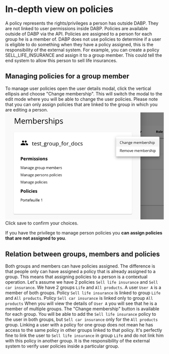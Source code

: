 # In-depth view on policies
A policy represents the rights/privileges a person has outside DABP. They are not linked to user permissions inside DABP.
Policies are available outside of DABP via the API.
Policies are assigned to a person for each group he is a member of.
DABP does not use policies to determine if a user is eligible to do something when they have a policy assigned, this is the responsibility of the external system.
For example, you can create a policy SELL_LIFE_INSURANCE and assign it to a group member. 
This could tell the end system to allow this person to sell life insurances.

## Managing policies for a group member
To manage user policies open the user details modal, click the vertical ellipsis and choose "Change membership".
This will switch the modal to the edit mode where you will be able to change the user policies.
Please note that you can only assign policies that are linked to the group in which you are editing a person.
![edit person dialog](../img/edit-person.png)
Click save to confirm your choices.

If you have the privilege to manage person policies you **can assign policies that are not assigned to you**.

## Relation between groups, members and policies
Both groups and members can have policies assigned. The difference is that people only can have assigned a policy that is already assigned to a group.
This means that assigning policies to a person is a contextual operation.
Let's assume we have 2 policies `Sell life insurance` and `Sell car insurance`. We have 2 groups `Life` and `All products`.
A user `User A` is a member of both groups. Policy `Sell life insurance` is linked to group `Life` and `All products`.
Policy `Sell car insurance` is linked only to group `All products`
When you will view the details of `User A` you will see that he is a member of multiple groups.
The "Change membership" button is available for each group. You will be able to add the `Sell life insurance` policy to the user in both groups, but `Sell car insurance` only for the `All products` group.
Linking a user with a policy for one group does not mean he has access to the same policy in other groups linked to that policy.
It's perfectly fine to link the user to `Sell life insurance` in group `Life` and do not link him with this policy in another group.
It is the responsibility of the external system to verify user policies inside a particular group.

